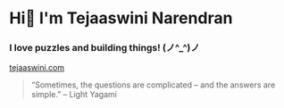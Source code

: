 # Hi👋 I'm Tejaaswini Narendran
### I love puzzles and building things! (⁠ノ⁠^⁠_⁠^⁠)⁠ノ

[tejaaswini.com](tejaaswini.com)

> “Sometimes, the questions are complicated – and the answers are simple.” – Light Yagami
